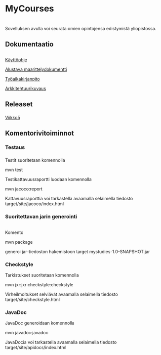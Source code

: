 # MyCourses<h1>

Sovelluksen avulla voi seurata omien opintojensa edistymistä yliopistossa.

## Dokumentaatio<h2>

[Käyttöohje](https://github.com/olgaviho/otm-harjoitustyo/blob/master/dokumentointi/kaytto-ohje.md)

[Alustava maarittelydokumentti](https://github.com/olgaviho/otm-harjoitustyo/blob/master/dokumentointi/maarittelydokumentti.md)

[Työaikakirjanpito](https://github.com/olgaviho/otm-harjoitustyo/blob/master/dokumentointi/tyoaikakirjanpito.md)

[Arkkitehtuurikuvaus](https://github.com/olgaviho/otm-harjoitustyo/blob/master/dokumentointi/arkkitehtuurikuvaus.md)


## Releaset<h3>
[Viikko5](https://github.com/olgaviho/otm-harjoitustyo/releases)


## Komentorivitoiminnot<h4>

### Testaus<h5>
Testit suoritetaan komennolla

mvn test

Testikattavuusraportti luodaan komennolla

mvn jacoco:report

Kattavuusraporttia voi tarkastella avaamalla selaimella tiedosto target/site/jacoco/index.html

### Suoritettavan jarin generointi<h6>

Komento

mvn package

generoi jar-tiedoston hakemistoon target mystudies-1.0-SNAPSHOT.jar

### Checkstyle<h7>

Tarkistukset suoritetaan komennolla

 mvn jxr:jxr checkstyle:checkstyle
 
Virheilmoitukset selviävät avaamalla selaimella tiedosto target/site/checkstyle.html

### JavaDoc<h8>

JavaDoc generoidaan komennolla

mvn javadoc:javadoc

JavaDocia voi tarkastella avaamalla selaimella tiedosto target/site/apidocs/index.html


